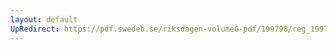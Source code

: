 ```yaml
---
layout: default
UpRedirect: https://pdf.swedeb.se/riksdagen-volumeG-pdf/199798/reg_199798/reg_199798_0136.pdf
---
```

